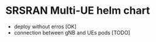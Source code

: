 # SRSRAN Multi-UE helm chart

- deploy without erros [OK]
- connection between gNB and UEs pods [TODO]